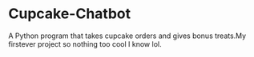 # Cupcake-Chatbot
A Python program that takes cupcake orders and gives bonus treats.My firstever project so nothing too cool I know lol.
